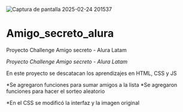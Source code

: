 ![Captura de pantalla 2025-02-24 201537](https://github.com/user-attachments/assets/c3ae1d64-a73f-4b7d-9748-76d9b5548258)


# Amigo_secreto_alura
Proyecto Challenge Amigo secreto - Alura Latam

<em> Proyecto Challenge Amigo secreto - Alura Latam </em>

En este proyecto se descatacan los aprendizajes en HTML, CSS y JS

*Se agregaron funciones para sumar amigos a la lista
*Se agregaron funciones para hacer el sorteo aleatorio

*En el CSS se modificó la interfaz y la imagen original

